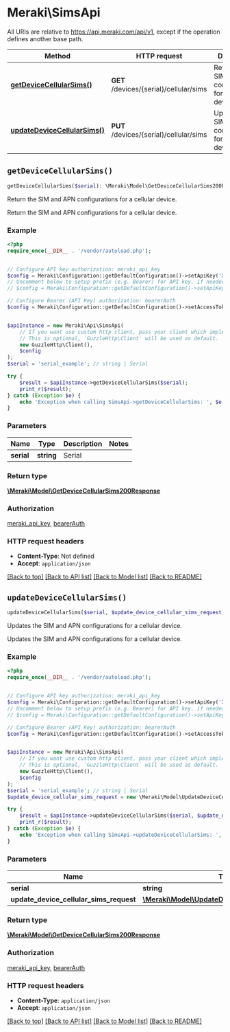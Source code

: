 # Meraki\SimsApi

All URIs are relative to https://api.meraki.com/api/v1, except if the operation defines another base path.

| Method | HTTP request | Description |
| ------------- | ------------- | ------------- |
| [**getDeviceCellularSims()**](SimsApi.md#getDeviceCellularSims) | **GET** /devices/{serial}/cellular/sims | Return the SIM and APN configurations for a cellular device. |
| [**updateDeviceCellularSims()**](SimsApi.md#updateDeviceCellularSims) | **PUT** /devices/{serial}/cellular/sims | Updates the SIM and APN configurations for a cellular device. |


## `getDeviceCellularSims()`

```php
getDeviceCellularSims($serial): \Meraki\Model\GetDeviceCellularSims200Response
```

Return the SIM and APN configurations for a cellular device.

Return the SIM and APN configurations for a cellular device.

### Example

```php
<?php
require_once(__DIR__ . '/vendor/autoload.php');


// Configure API key authorization: meraki_api_key
$config = Meraki\Configuration::getDefaultConfiguration()->setApiKey('X-Cisco-Meraki-API-Key', 'YOUR_API_KEY');
// Uncomment below to setup prefix (e.g. Bearer) for API key, if needed
// $config = Meraki\Configuration::getDefaultConfiguration()->setApiKeyPrefix('X-Cisco-Meraki-API-Key', 'Bearer');

// Configure Bearer (API Key) authorization: bearerAuth
$config = Meraki\Configuration::getDefaultConfiguration()->setAccessToken('YOUR_ACCESS_TOKEN');


$apiInstance = new Meraki\Api\SimsApi(
    // If you want use custom http client, pass your client which implements `GuzzleHttp\ClientInterface`.
    // This is optional, `GuzzleHttp\Client` will be used as default.
    new GuzzleHttp\Client(),
    $config
);
$serial = 'serial_example'; // string | Serial

try {
    $result = $apiInstance->getDeviceCellularSims($serial);
    print_r($result);
} catch (Exception $e) {
    echo 'Exception when calling SimsApi->getDeviceCellularSims: ', $e->getMessage(), PHP_EOL;
}
```

### Parameters

| Name | Type | Description  | Notes |
| ------------- | ------------- | ------------- | ------------- |
| **serial** | **string**| Serial | |

### Return type

[**\Meraki\Model\GetDeviceCellularSims200Response**](../Model/GetDeviceCellularSims200Response.md)

### Authorization

[meraki_api_key](../../README.md#meraki_api_key), [bearerAuth](../../README.md#bearerAuth)

### HTTP request headers

- **Content-Type**: Not defined
- **Accept**: `application/json`

[[Back to top]](#) [[Back to API list]](../../README.md#endpoints)
[[Back to Model list]](../../README.md#models)
[[Back to README]](../../README.md)

## `updateDeviceCellularSims()`

```php
updateDeviceCellularSims($serial, $update_device_cellular_sims_request): \Meraki\Model\GetDeviceCellularSims200Response
```

Updates the SIM and APN configurations for a cellular device.

Updates the SIM and APN configurations for a cellular device.

### Example

```php
<?php
require_once(__DIR__ . '/vendor/autoload.php');


// Configure API key authorization: meraki_api_key
$config = Meraki\Configuration::getDefaultConfiguration()->setApiKey('X-Cisco-Meraki-API-Key', 'YOUR_API_KEY');
// Uncomment below to setup prefix (e.g. Bearer) for API key, if needed
// $config = Meraki\Configuration::getDefaultConfiguration()->setApiKeyPrefix('X-Cisco-Meraki-API-Key', 'Bearer');

// Configure Bearer (API Key) authorization: bearerAuth
$config = Meraki\Configuration::getDefaultConfiguration()->setAccessToken('YOUR_ACCESS_TOKEN');


$apiInstance = new Meraki\Api\SimsApi(
    // If you want use custom http client, pass your client which implements `GuzzleHttp\ClientInterface`.
    // This is optional, `GuzzleHttp\Client` will be used as default.
    new GuzzleHttp\Client(),
    $config
);
$serial = 'serial_example'; // string | Serial
$update_device_cellular_sims_request = new \Meraki\Model\UpdateDeviceCellularSimsRequest(); // \Meraki\Model\UpdateDeviceCellularSimsRequest

try {
    $result = $apiInstance->updateDeviceCellularSims($serial, $update_device_cellular_sims_request);
    print_r($result);
} catch (Exception $e) {
    echo 'Exception when calling SimsApi->updateDeviceCellularSims: ', $e->getMessage(), PHP_EOL;
}
```

### Parameters

| Name | Type | Description  | Notes |
| ------------- | ------------- | ------------- | ------------- |
| **serial** | **string**| Serial | |
| **update_device_cellular_sims_request** | [**\Meraki\Model\UpdateDeviceCellularSimsRequest**](../Model/UpdateDeviceCellularSimsRequest.md)|  | [optional] |

### Return type

[**\Meraki\Model\GetDeviceCellularSims200Response**](../Model/GetDeviceCellularSims200Response.md)

### Authorization

[meraki_api_key](../../README.md#meraki_api_key), [bearerAuth](../../README.md#bearerAuth)

### HTTP request headers

- **Content-Type**: `application/json`
- **Accept**: `application/json`

[[Back to top]](#) [[Back to API list]](../../README.md#endpoints)
[[Back to Model list]](../../README.md#models)
[[Back to README]](../../README.md)
